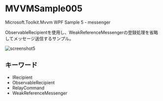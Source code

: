 # MVVMSample005
Microsoft.Toolkit.Mvvm WPF Sample 5 - messenger

ObservableRecipientを使用し、WeakReferenceMessengerの登録処理を省略してメッセージ送信するサンプル。

![screenshot5](https://user-images.githubusercontent.com/81235941/115363179-343ad200-a1fd-11eb-9078-35e3d980bd30.png)

## キーワード

* IRecipient
* ObservableRecipient
* RelayCommand
* WeakReferenceMessenger
